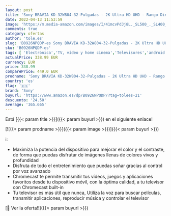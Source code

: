 ```yaml
---
layout: post
title: 'Sony BRAVIA KD-32W804-32-Pulgadas - 2K Ultra HD UHD - Rango Dinámico HDR - Android TV - Negro  Modelo 2021'
date: 2022-04-13 11:53:59
image: 'https://m.media-amazon.com/images/I/41mcvPdJj8L._SL500_._SL400_.jpg'
comments: true
category: ofertas
author: 'tole.es'
slug: 'B0926NPQDP-es Sony BRAVIA KD-32W804-32-Pulgadas - 2K Ultra HD UHD -...'
sku: 'B0926NPQDP-es'
tags: [ 'Electrónica','TV, vídeo y home cinema','Televisores','android','es','sony', ]
actualPrice: 338.99 EUR
currency: EUR
price: 338.99
comparePrice: 449.0 EUR
prodname: 'Sony BRAVIA KD-32W804-32-Pulgadas - 2K Ultra HD UHD - Rango Dinámico HDR - Android TV - Negro  Modelo 2021'
country: 'es'
flag: '🇪🇸'
brand: 'Sony'
buyurl: 'https://www.amazon.es/dp/B0926NPQDP/?tag=tolees-21'
descuento: '24.50'
average: '365.665'
---
```


Está [{{< param title >}}]({{< param buyurl >}}) en el siguiente enlace!

[![{{< param prodname >}}]({{< param image >}})]({{< param buyurl >}})

ℹ️:

- Maximiza la potencia del dispositivo para mejorar el color y el contraste, de forma que puedas disfrutar de imágenes llenas de colores vivos y profundidad
- Disfruta de todo el entretenimiento que puedas soñar gracias al control por voz avanzado
- Chromecast te permite transmitir tus vídeos, juegos y aplicaciones favoritos desde tu dispositivo móvil, con la óptima calidad, a tu televisor con Chromecast built-in
- Tu televisor es más útil que nunca, Utiliza la voz para buscar películas, transmitir aplicaciones, reproducir música y controlar el televisor

[🛒 Ver la oferta!!]({{< param buyurl >}})
